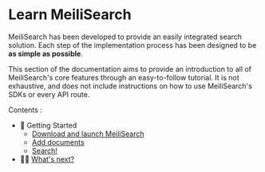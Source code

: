# Learn MeiliSearch

MeiliSearch has been developed to provide an easily integrated search solution. Each step of the implementation process has been designed to be **as simple as possible**.

This section of the documentation aims to provide an introduction to all of MeiliSearch's core features through an easy-to-follow tutorial. It is not exhaustive, and does not include instructions on how to use MeiliSearch's SDKs or every API route.

Contents :

- 🚀 Getting Started
  - [Download and launch MeiliSearch](/guides/introduction/quick_start_guide.md#download-and-launch)
  - [Add documents](/guides/introduction/quick_start_guide.md#add-documents)
  - [Search!](/guides/introduction/quick_start_guide.md#search)
- 👩‍🚀 [What's next?](/guides/introduction/whats_next.md)
